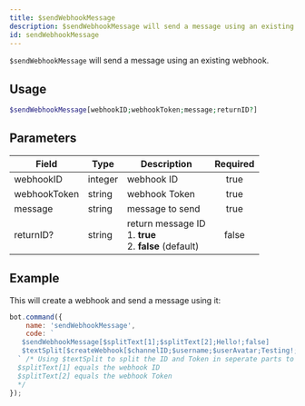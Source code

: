 ```yaml
---
title: $sendWebhookMessage
description: $sendWebhookMessage will send a message using an existing webhook.
id: sendWebhookMessage
---
```


`$sendWebhookMessage` will send a message using an existing webhook.

## Usage

```php
$sendWebhookMessage[webhookID;webhookToken;message;returnID?]
```

## Parameters 

| Field     | Type    | Description     | Required |
|-----------|---------|-----------------|:--------:|
| webhookID  | integer | webhook ID        |   true   |
| webhookToken  | string | webhook Token        |   true   |
| message  | string | message to send        |   true   |
| returnID?  | string | return message ID  <br /> 1. **true** <br /> 2. **false** (default)       |   false   |

## Example

This will create a webhook and send a message using it:

```javascript
bot.command({
    name: 'sendWebhookMessage',
    code: `
   $sendWebhookMessage[$splitText[1];$splitText[2];Hello!;false]
   $textSplit[$createWebhook[$channelID;$username;$userAvatar;Testing!;,];,]
  ` /* Using $textSplit to split the ID and Token in seperate parts to use it in sendWebhookMessage
  $splitText[1] equals the webhook ID 
  $splitText[2] equals the webhook Token
  */
});
```